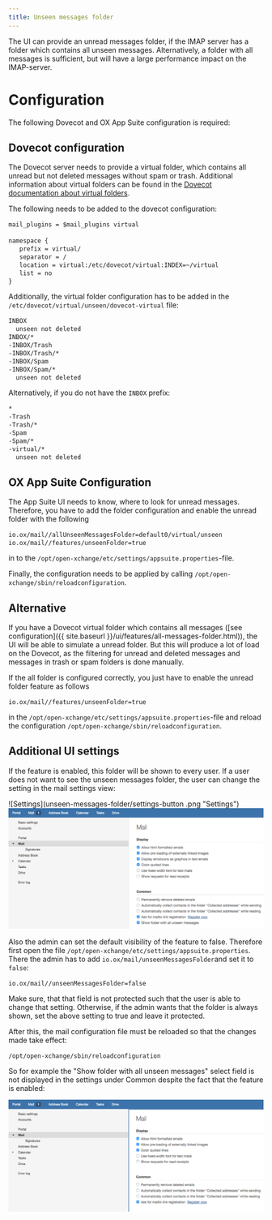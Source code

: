 ```yaml
---
title: Unseen messages folder
---
```


The UI can provide an unread messages folder, if the IMAP server has a folder which contains all unseen messages. Alternatively, a folder with all messages is sufficient, but will have a large performance impact on the IMAP-server.

# Configuration

The following Dovecot and OX App Suite configuration is required:

## Dovecot configuration

The Dovecot server needs to provide a virtual folder, which contains all unread but not deleted messages without spam or trash. Additional information about virtual folders can be found in the [Dovecot documentation about virtual folders](https://doc.dovecot.org/configuration_manual/virtual_plugin/).

The following needs to be added to the dovecot configuration:

```
mail_plugins = $mail_plugins virtual

namespace {
   prefix = virtual/
   separator = /
   location = virtual:/etc/dovecot/virtual:INDEX=~/virtual
   list = no
}
```

Additionally, the virtual folder configuration has to be added in the `/etc/dovecot/virtual/unseen/dovecot-virtual` file:

```
INBOX
  unseen not deleted
INBOX/*
-INBOX/Trash
-INBOX/Trash/*
-INBOX/Spam
-INBOX/Spam/*
  unseen not deleted
```

Alternatively, if you do not have the `INBOX` prefix:

```
*
-Trash
-Trash/*
-Spam
-Spam/*
-virtual/*
  unseen not deleted
```

## OX App Suite Configuration

The App Suite UI needs to know, where to look for unread messages. Therefore, you have to add the folder configuration and enable the unread folder with the following

```
io.ox/mail//allUnseenMessagesFolder=default0/virtual/unseen
io.ox/mail//features/unseenFolder=true
```

in to the `/opt/open-xchange/etc/settings/appsuite.properties`-file.

Finally, the configuration needs to be applied by calling `/opt/open-xchange/sbin/reloadconfiguration`.

## Alternative

If you have a Dovecot virtual folder which contains all messages ([see configuration]({{ site.baseurl }}/ui/features/all-messages-folder.html)), the UI will be able to simulate a unread folder. But this will produce a lot of load on the Dovecot, as the filtering for unread and deleted messages and messages in trash or spam folders is done manually.

If the all folder is configured correctly, you just have to enable the unread folder feature as follows

```
io.ox/mail//features/unseenFolder=true
```

in the `/opt/open-xchange/etc/settings/appsuite.properties`-file and reload the configuration `/opt/open-xchange/sbin/reloadconfiguration`.

## Additional UI settings

If the feature is enabled, this folder will be shown to every user. If a user does not want to see the unseen messages folder, the user can change the setting in the mail settings view:


![Settings](unseen-messages-folder/settings-button .png "Settings")
![mailsettings](unseen-messages-folder/mail-common.png "mailsettings")
<br />

Also the admin can set the default visibility of the feature to false. Therefore first open the file `/opt/open-xchange/etc/settings/appsuite.properties`. There the admin has to add `io.ox/mail/unseenMessagesFolder`and set it to `false`:

```
io.ox/mail//unseenMessagesFolder=false
```
Make sure, that that field is not protected such that the user is able to change that setting. Otherwise, if the admin wants that the folder is always shown, set the above setting to true and leave it protected.

After this, the mail configuration file must be reloaded so that the changes made take effect:

```
/opt/open-xchange/sbin/reloadconfiguration
```
So for example the "Show folder with all unseen messages" select field is not displayed in the settings under Common despite the fact that the feature is enabled:

![defaultvisibility](unseen-messages-folder/defaultvisibility.png "defaultvisibilitydefaultvisibility")
